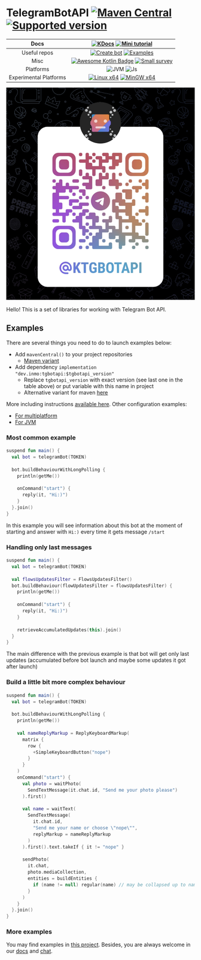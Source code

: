 # TelegramBotAPI [![Maven Central](https://maven-badges.herokuapp.com/maven-central/dev.inmo/tgbotapi/badge.svg)](https://maven-badges.herokuapp.com/maven-central/dev.inmo/tgbotapi) [![Supported version](https://img.shields.io/badge/Telegram%20Bot%20API-7.8-blue)](https://core.telegram.org/bots/api-changelog#july-31-2024)

|          Docs          |                                   [![KDocs](https://img.shields.io/static/v1?label=Dokka&message=KDocs&color=blue&logo=kotlin)](https://tgbotapi.inmo.dev/index.html) [![Mini tutorial](https://img.shields.io/static/v1?label=Mk&message=Docs&color=blue&logo=mkdocs)](https://docs.inmo.dev/tgbotapi/index.html)                                    |
|:----------------------:|:-------------------------------------------------------------------------------------------------------------------------------------------------------------------------------------------------------------------------------------------------------------------------------------------------------------------------------------------------------------------------------------------------------:|
|      Useful repos      |                           [![Create bot](https://img.shields.io/static/v1?label=Github&message=Template&color=blue&logo=github)](https://github.com/InsanusMokrassar/TelegramBotAPI-bot_template/generate) [![Examples](https://img.shields.io/static/v1?label=Github&message=Examples&color=blue&logo=github)](https://github.com/InsanusMokrassar/TelegramBotAPI-examples/)                           |
|          Misc          |                              [![Awesome Kotlin Badge](https://kotlin.link/awesome-kotlin.svg)](https://github.com/KotlinBy/awesome-kotlin) [![Small survey](https://img.shields.io/static/v1?label=Google&message=Survey&color=blue&logo=google-sheets)](https://docs.google.com/forms/d/e/1FAIpQLSctdJHT_aEniyYT0-IUAEfo1hsIlezX2owlkEAYX4KPl2V2_A/viewform?usp=sf_link)                               |
|       Platforms        |                                                                                                      ![JVM](https://img.shields.io/badge/JVM-red?style=plastic&logo=openjdk&logoColor=white) ![Js](https://img.shields.io/badge/JavaScript-323330?style=plastic&logo=javascript&logoColor=F7DF1E)                                                                                                       |
| Experimental Platforms |                                                                                                [![Linux x64](https://img.shields.io/badge/LinuxX64-FCC624?style=plastic&logo=linux&logoColor=black)](https://kotlinlang.org/docs/native-target-support.html#tier-1) [![MinGW x64](https://img.shields.io/badge/MinGWX64-black?style=plastic&logo=windows&logoColor=green)](https://kotlinlang.org/docs/native-target-support.html#tier-1)                                                                                                 |

<!--- [![Telegram Channel](./resources/tg_channel_qr.jpg)](https://t.me/ktgbotapi) --->

<p align="center">
  <a href="https://t.me/ktgbotapi">
    <img src="./resources/tg_channel_qr.jpg">
  </a>
</p>

Hello! This is a set of libraries for working with Telegram Bot API.

## Examples

There are several things you need to do to launch examples below:

* Add `mavenCentral()` to your project repositories
    * [Maven variant](https://github.com/InsanusMokrassar/TelegramBotAPI/wiki/Including-in-your-project#pomxml)
* Add dependency `implementation "dev.inmo:tgbotapi:$tgbotapi_version"` 
    * Replace `tgbotapi_version` with exact version (see last one in the table above) or put variable with this name in project
    * Alternative variant for maven [here](https://github.com/InsanusMokrassar/TelegramBotAPI/wiki/Including-in-your-project#telegrambotapi)

More including instructions [available here](https://github.com/InsanusMokrassar/TelegramBotAPI/wiki/Including-in-your-project).
Other configuration examples:

* [For multiplatform](https://github.com/InsanusMokrassar/TelegramBotAPI-examples/tree/master/ResenderBot)
* [For JVM](https://github.com/InsanusMokrassar/TelegramBotAPI-examples/blob/master/GetMeBot/build.gradle)

### Most common example

```kotlin
suspend fun main() {
  val bot = telegramBot(TOKEN)

  bot.buildBehaviourWithLongPolling {
    println(getMe())
  
    onCommand("start") {
      reply(it, "Hi:)")
    }
  }.join()
}
```

In this example you will see information about this bot at the moment of starting and answer with `Hi:)` every time it
gets message `/start`

### Handling only last messages

```kotlin
suspend fun main() {
  val bot = telegramBot(TOKEN)

  val flowsUpdatesFilter = FlowsUpdatesFilter()
  bot.buildBehaviour(flowUpdatesFilter = flowsUpdatesFilter) {
    println(getMe())
  
    onCommand("start") {
      reply(it, "Hi:)")
    }

    retrieveAccumulatedUpdates(this).join()
  }
}
```

The main difference with the previous example is that bot will get only last updates (accumulated before bot launch
and maybe some updates it got after launch)

### Build a little bit more complex behaviour

```kotlin
suspend fun main() {
  val bot = telegramBot(TOKEN)

  bot.buildBehaviourWithLongPolling {
    println(getMe())

    val nameReplyMarkup = ReplyKeyboardMarkup(
      matrix {
        row {
          +SimpleKeyboardButton("nope")
        }
      }
    )
    onCommand("start") {
      val photo = waitPhoto(
        SendTextMessage(it.chat.id, "Send me your photo please")
      ).first()

      val name = waitText(
        SendTextMessage(
          it.chat.id,
          "Send me your name or choose \"nope\"",
          replyMarkup = nameReplyMarkup
        )
      ).first().text.takeIf { it != "nope" }

      sendPhoto(
        it.chat,
        photo.mediaCollection,
        entities = buildEntities {
          if (name != null) regular(name) // may be collapsed up to name ?.let(::regular)
        }
      )
    }
  }.join()
}
```

### More examples

You may find examples in [this project](https://github.com/InsanusMokrassar/TelegramBotAPI-examples). Besides, you are
always welcome in our [docs](https://docs.inmo.dev/tgbotapi/index.html) and
[chat](https://t.me/InMoTelegramBotAPIChat).
